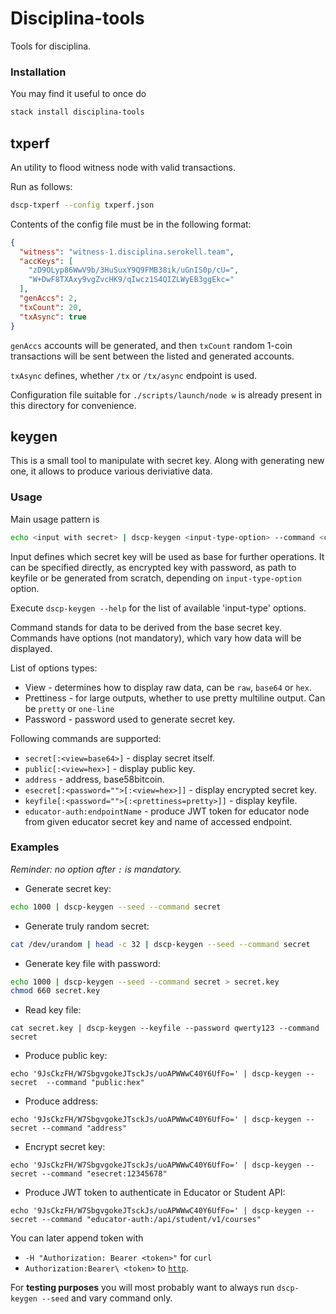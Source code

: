 # Disciplina-tools

Tools for disciplina.

### Installation

You may find it useful to once do

```bash
stack install disciplina-tools
```

## txperf

An utility to flood witness node with valid transactions.

Run as follows:

```bash
dscp-txperf --config txperf.json
```

Contents of the config file must be in the following format:

```json
{
  "witness": "witness-1.disciplina.serokell.team",
  "accKeys": [
    "zD9OLyp86WwV9b/3HuSuxY9Q9FMB38ik/uGnIS0p/cU=",
    "W+DwF8TXAxy9vgZvcHK9/qIwcz1S4QIZLWyEB3ggEkc="
  ],
  "genAccs": 2,
  "txCount": 20,
  "txAsync": true
}
```

`genAccs` accounts will be generated, and then `txCount` random 1-coin transactions will be sent between the listed and generated accounts.

`txAsync` defines, whether `/tx` or `/tx/async` endpoint is used.

Configuration file suitable for `./scripts/launch/node w` is already present in this directory for convenience.

## keygen

This is a small tool to manipulate with secret key. Along with generating new one, it allows to produce various deriviative data.

### Usage

Main usage pattern is
```bash
echo <input with secret> | dscp-keygen <input-type-option> --command <command>
```

Input defines which secret key will be used as base for further operations.
It can be specified directly, as encrypted key with password, as path to keyfile or be generated from scratch, depending on `input-type-option` option.

Execute `dscp-keygen --help` for the list of available 'input-type' options.

Command stands for data to be derived from the base secret key. Commands have options (not mandatory), which vary how data will be displayed.

List of options types:

* View - determines how to display raw data, can be `raw`, `base64` or `hex`.
* Prettiness - for large outputs, whether to use pretty multiline output.
  Can be `pretty` or `one-line`
* Password - password used to generate secret key.

Following commands are supported:

* `secret[:<view=base64>]` - display secret itself.
* `public[:<view=hex>]` - display public key.
* `address` - address, base58bitcoin.
* `esecret[:<password="">[:<view=hex>]]` - display encrypted secret key.
* `keyfile[:<password="">[:<prettiness=pretty>]]` - display keyfile.
* `educator-auth:endpointName` - produce JWT token for educator node from given educator secret key and name of accessed endpoint.

### Examples

_Reminder: no option after `:` is mandatory._

* Generate secret key:

```bash
echo 1000 | dscp-keygen --seed --command secret
```

* Generate truly random secret:

```bash
cat /dev/urandom | head -c 32 | dscp-keygen --seed --command secret
```

* Generate key file with password:

```bash
echo 1000 | dscp-keygen --seed --command secret > secret.key
chmod 660 secret.key
```

* Read key file:

```base
cat secret.key | dscp-keygen --keyfile --password qwerty123 --command secret
```

* Produce public key:

```base
echo '9JsCkzFH/W7SbgvgokeJTsckJs/uoAPWWwC40Y6UfFo=' | dscp-keygen --secret  --command "public:hex"
```

* Produce address:

```base
echo '9JsCkzFH/W7SbgvgokeJTsckJs/uoAPWWwC40Y6UfFo=' | dscp-keygen --secret --command "address"
```

* Encrypt secret key:

```base
echo '9JsCkzFH/W7SbgvgokeJTsckJs/uoAPWWwC40Y6UfFo=' | dscp-keygen --secret --command "esecret:12345678"
```

* Produce JWT token to authenticate in Educator or Student API:

```base
echo '9JsCkzFH/W7SbgvgokeJTsckJs/uoAPWWwC40Y6UfFo=' | dscp-keygen --secret --command "educator-auth:/api/student/v1/courses"
```
You can later append token with
* `-H "Authorization: Bearer <token>"` for `curl`
* `Authorization:Bearer\ <token>` to [`http`](https://httpie.org/).

For **testing purposes** you will most probably want to always run `dscp-keygen --seed` and vary command only.
